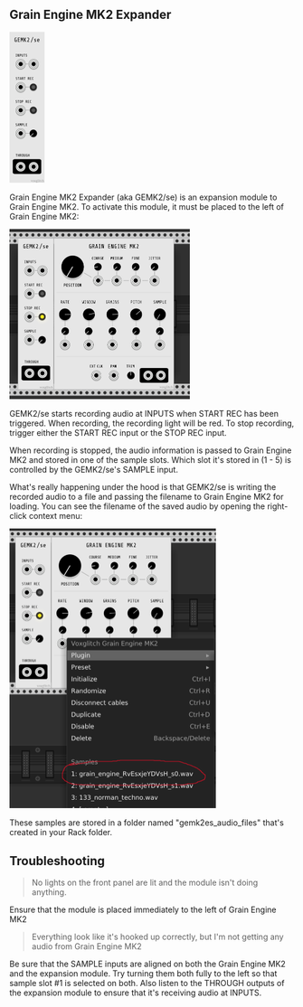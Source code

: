 ## Grain Engine MK2 Expander

<img src="./grain-engine-mk2-expander-front-panel.png" alt="" style="zoom:50%;" />

Grain Engine MK2 Expander (aka GEMK2/se) is an expansion module to Grain Engine MK2.  To activate this module, it must be placed to the left of Grain Engine MK2:

<img src="./gemk2es-positioning.png" alt="" style="zoom:50%;" />

GEMK2/se starts recording audio at INPUTS when START REC has been triggered.  When recording, the recording light will be red.  To stop recording, trigger either the START REC input or the STOP REC input.

When recording is stopped, the audio information is passed to Grain Engine MK2 and stored in one of the sample slots.  Which slot it's stored in (1 - 5) is controlled by the GEMK2/se's SAMPLE input.

What's really happening under the hood is that GEMK2/se is writing the recorded audio to a file and passing the filename to Grain Engine MK2 for loading.  You can see the filename of the saved audio by opening the right-click context menu:

<img src="./filename.png" alt="" style="zoom:50%;" />

These samples are stored in a folder named "gemk2es_audio_files" that's created in your Rack folder.  



## Troubleshooting

> No lights on the front panel are lit and the module isn't doing anything.  

Ensure that the module is placed immediately to the left of Grain Engine MK2

> Everything look like it's hooked up correctly, but I'm not getting any audio from Grain Engine MK2

Be sure that the SAMPLE inputs are aligned on both the Grain Engine MK2 and the expansion module.  Try turning them both fully to the left so that sample slot #1 is selected on both.  Also listen to the THROUGH outputs of the expansion module to ensure that it's receiving audio at INPUTS.